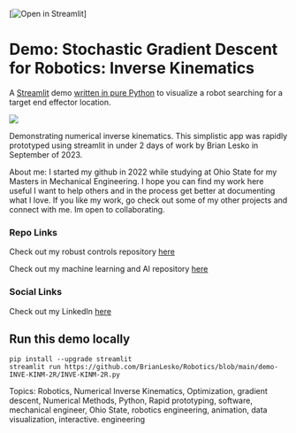 [![Open in Streamlit](https://robotics-ik-lesko.streamlit.app)]

# Demo: Stochastic Gradient Descent for Robotics: Inverse Kinematics
A [Streamlit](https://streamlit.io) demo [written in pure Python](https://github.com/BrianLesko/Robotics/blob/main/demo-INVE-KINM-2R/INVE-KINM-2R.py)
to visualize a robot searching for a target end effector location.

![](preview.gif)

Demonstrating numerical inverse kinematics. This simplistic app was rapidly prototyped using streamlit in under 2 days of work by Brian Lesko in September of 2023.  

About me: I started my github in 2022 while studying at Ohio State for my Masters in Mechanical Engineering. I hope you can find my work here useful I want to help others and in the process get better at documenting what I love. If you like my work, go check out some of my other projects and connect with me. Im open to collaborating.

### Repo Links 

Check out my robust controls repository [here](https://github.com/BrianLesko/RobustControls)

Check out my machine learning and AI repository [here](https://github.com/BrianLesko/MachineLearning)

### Social Links 

Check out my LinkedIn [here](https://www.linkedin.com/in/brianlesko/)

## Run this demo locally
```
pip install --upgrade streamlit
streamlit run https://github.com/BrianLesko/Robotics/blob/main/demo-INVE-KINM-2R/INVE-KINM-2R.py
```

Topics: Robotics, Numerical Inverse Kinematics, Optimization, gradient descent, Numerical Methods, Python, Rapid prototyping, software, mechanical engineer, Ohio State, robotics engineering, animation, data visualization, interactive. engineering

